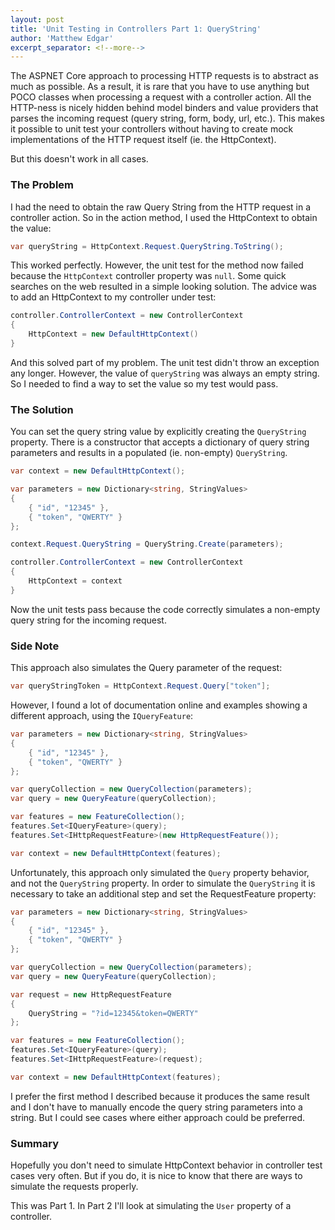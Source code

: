 ```yaml
---
layout: post
title: 'Unit Testing in Controllers Part 1: QueryString'
author: 'Matthew Edgar'
excerpt_separator: <!--more-->
---
```

 
The ASPNET Core approach to processing HTTP requests is to abstract as much as possible. As a result, it is rare that you have to use anything but POCO classes when processing a request with a controller action. All the HTTP-ness is nicely hidden behind model binders and value providers that parses the incoming request (query string, form, body, url, etc.). This makes it possible to unit test your controllers without having to create mock implementations of the HTTP request itself (ie. the HttpContext).

But this doesn't work in all cases. 

<!--more-->

### The Problem

I had the need to obtain the raw Query String from the HTTP request in a controller action. So in the action method, I used the HttpContext to obtain the value:

```csharp
var queryString = HttpContext.Request.QueryString.ToString();
```

This worked perfectly. However, the unit test for the method now failed because the `HttpContext` controller property was `null`. Some quick searches on the web resulted in a simple looking solution. The advice was to add an HttpContext to my controller under test:

```csharp
controller.ControllerContext = new ControllerContext
{
    HttpContext = new DefaultHttpContext()
}
```

And this solved part of my problem. The unit test didn't throw an exception any longer. However, the value of `queryString` was always an empty string. So I needed to find a way to set the value so my test would pass.

### The Solution

You can set the query string value by explicitly creating the `QueryString` property. There is a constructor that accepts a dictionary of query string parameters and results in a populated (ie. non-empty) `QueryString`.

```csharp
var context = new DefaultHttpContext();

var parameters = new Dictionary<string, StringValues>
{
    { "id", "12345" },
    { "token", "QWERTY" }
};

context.Request.QueryString = QueryString.Create(parameters);

controller.ControllerContext = new ControllerContext
{
    HttpContext = context
}
```

Now the unit tests pass because the code correctly simulates a non-empty query string for the incoming request.

### Side Note

This approach also simulates the Query parameter of the request:

```csharp
var queryStringToken = HttpContext.Request.Query["token"];
```

However, I found a lot of documentation online and examples showing a different approach, using the `IQueryFeature`:

```csharp
var parameters = new Dictionary<string, StringValues>
{
    { "id", "12345" },
    { "token", "QWERTY" }
};

var queryCollection = new QueryCollection(parameters);
var query = new QueryFeature(queryCollection);

var features = new FeatureCollection();
features.Set<IQueryFeature>(query);
features.Set<IHttpRequestFeature>(new HttpRequestFeature());

var context = new DefaultHttpContext(features);
```

Unfortunately, this approach only simulated the `Query` property behavior, and not the `QueryString` property. In order to simulate the `QueryString` it is necessary to take an additional step and set the RequestFeature property:

```csharp
var parameters = new Dictionary<string, StringValues>
{
    { "id", "12345" },
    { "token", "QWERTY" }
};

var queryCollection = new QueryCollection(parameters);
var query = new QueryFeature(queryCollection);

var request = new HttpRequestFeature
{
    QueryString = "?id=12345&token=QWERTY"
};

var features = new FeatureCollection();
features.Set<IQueryFeature>(query);
features.Set<IHttpRequestFeature>(request);

var context = new DefaultHttpContext(features);
```

I prefer the first method I described because it produces the same result and I don't have to manually encode the query string parameters into a string. But I could see cases where either approach could be preferred.

### Summary

Hopefully you don't need to simulate HttpContext behavior in controller test cases very often. But if you do, it is nice to know that there are ways to simulate the requests properly.

This was Part 1. In Part 2 I'll look at simulating the `User` property of a controller.
